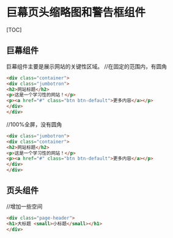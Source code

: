# 巨幕页头缩略图和警告框组件
[TOC]

## 巨幕组件
巨幕组件主要是展示网站的关键性区域。
//在固定的范围内，有圆角
```html
<div class="container">
<div class="jumbotron">
<h2>网站标题</h2>
<p>这是一个学习性的网站！</p>
<p><a href="#" class="btn btn-default">更多内容</a></p>
</div>
</div>
```
//100%全屏，没有圆角
```html
<div class="jumbotron">
<div class="container">
<h2>网站标题</h2>
<p>这是一个学习性的网站！</p>
<p><a href="#" class="btn btn-default">更多内容</a></p>
</div>
</div>
```

## 页头组件
//增加一些空间
```html
<div class="page-header">
<h1>大标题 <small>小标题</small></h1>
</div>
```

